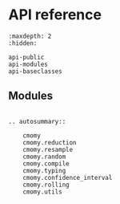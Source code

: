 # API reference

```{toctree}
:maxdepth: 2
:hidden:

api-public
api-modules
api-baseclasses
```

## Modules

```{eval-rst}

.. autosummary::

    cmomy
    cmomy.reduction
    cmomy.resample
    cmomy.random
    cmomy.compile
    cmomy.typing
    cmomy.confidence_interval
    cmomy.rolling
    cmomy.utils
```
